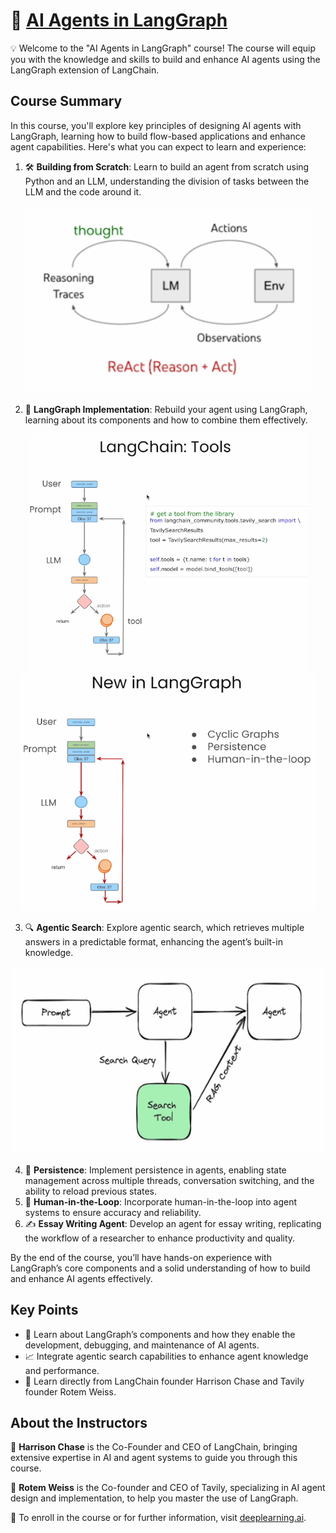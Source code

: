 # 🤖 [AI Agents in LangGraph](https://www.deeplearning.ai/short-courses/ai-agents-in-langgraph/)

💡 Welcome to the "AI Agents in LangGraph" course! The course will equip you with the knowledge and skills to build and enhance AI agents using the LangGraph extension of LangChain.

## Course Summary
In this course, you'll explore key principles of designing AI agents with LangGraph, learning how to build flow-based applications and enhance agent capabilities. Here's what you can expect to learn and experience:

1. 🛠️ **Building from Scratch**: Learn to build an agent from scratch using Python and an LLM, understanding the division of tasks between the LLM and the code around it.
<p align="center">
<img src="images/l1_1.png" height="300"> 
</p>

2. 🔄 **LangGraph Implementation**: Rebuild your agent using LangGraph, learning about its components and how to combine them effectively.
<p align="center">
<img src="images/l2_1.png" height="380"> 
<img src="images/l2_2.png" height="380"> 
</p>

3. 🔍 **Agentic Search**: Explore agentic search, which retrieves multiple answers in a predictable format, enhancing the agent’s built-in knowledge.
<p align="center">
<img src="images/l3_1.png" height="300"> 
</p>

4. 💾 **Persistence**: Implement persistence in agents, enabling state management across multiple threads, conversation switching, and the ability to reload previous states.
5. 👥 **Human-in-the-Loop**: Incorporate human-in-the-loop into agent systems to ensure accuracy and reliability.
6. ✍️ **Essay Writing Agent**: Develop an agent for essay writing, replicating the workflow of a researcher to enhance productivity and quality.

By the end of the course, you’ll have hands-on experience with LangGraph’s core components and a solid understanding of how to build and enhance AI agents effectively.

## Key Points
- 🧩 Learn about LangGraph’s components and how they enable the development, debugging, and maintenance of AI agents.
- 📈 Integrate agentic search capabilities to enhance agent knowledge and performance.
- 🌟 Learn directly from LangChain founder Harrison Chase and Tavily founder Rotem Weiss.

## About the Instructors
🌟 **Harrison Chase** is the Co-Founder and CEO of LangChain, bringing extensive expertise in AI and agent systems to guide you through this course.

🌟 **Rotem Weiss** is the Co-founder and CEO of Tavily, specializing in AI agent design and implementation, to help you master the use of LangGraph.

🔗 To enroll in the course or for further information, visit [deeplearning.ai](https://www.deeplearning.ai/short-courses/).
